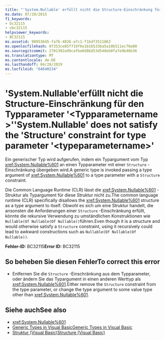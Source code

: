 ```yaml
---
title: "'System.Nullable' erfüllt nicht die Structure-Einschränkung für den Typparameter '<typeparametername>'"
ms.date: 07/20/2015
f1_keywords:
- bc32115
- vbc32115
helpviewer_keywords:
- BC32115
ms.assetid: 98053645-fa76-4826-a7c1-f1bdf3511863
ms.openlocfilehash: 0f353ce85f719f6e1b16533ba5a10b511ecf0a00
ms.sourcegitcommit: 2701302a99cafbe0d86d53d540eb0fa7e9b46b36
ms.translationtype: MT
ms.contentlocale: de-DE
ms.lasthandoff: 04/28/2019
ms.locfileid: "64640234"
---
```

# <a name="systemnullable-does-not-satisfy-the-structure-constraint-for-type-parameter-typeparametername"></a><span data-ttu-id="17f2d-102">'System.Nullable'erfüllt nicht die Structure-Einschränkung für den Typparameter '\<Typparametername >'</span><span class="sxs-lookup"><span data-stu-id="17f2d-102">'System.Nullable' does not satisfy the 'Structure' constraint for type parameter '\<typeparametername>'</span></span>
<span data-ttu-id="17f2d-103">Ein generischer Typ wird aufgerufen, indem ein Typargument vom Typ <xref:System.Nullable%601> an einen Typparameter mit einer `Structure` -Einschränkung übergeben wird.</span><span class="sxs-lookup"><span data-stu-id="17f2d-103">A generic type is invoked passing a type argument of <xref:System.Nullable%601> to a type parameter with a `Structure` constraint.</span></span>  
  
 <span data-ttu-id="17f2d-104">Die Common Language Runtime (CLR) lässt die <xref:System.Nullable%601> -Struktur als Typargument für diese Struktur nicht zu.</span><span class="sxs-lookup"><span data-stu-id="17f2d-104">The common language runtime (CLR) specifically disallows the <xref:System.Nullable%601> structure as a type argument to itself.</span></span> <span data-ttu-id="17f2d-105">Obwohl es sich um eine Struktur handelt, die ansonsten die Anforderungen einer `Structure` -Einschränkung erfüllt, könnte die rekursive Verwendung zu umständlichen Konstruktionen wie `Nullable(Of Nullable(Of Nullable))`führen.</span><span class="sxs-lookup"><span data-stu-id="17f2d-105">Even though it is a structure and would otherwise satisfy a `Structure` constraint, using it recursively could lead to awkward constructions such as `Nullable(Of Nullable(Of Nullable))`.</span></span>  
  
 <span data-ttu-id="17f2d-106">**Fehler-ID:** BC32115</span><span class="sxs-lookup"><span data-stu-id="17f2d-106">**Error ID:** BC32115</span></span>  
  
## <a name="to-correct-this-error"></a><span data-ttu-id="17f2d-107">So beheben Sie diesen Fehler</span><span class="sxs-lookup"><span data-stu-id="17f2d-107">To correct this error</span></span>  
  
- <span data-ttu-id="17f2d-108">Entfernen Sie die `Structure` -Einschränkung aus dem Typparameter, oder ändern Sie das Typargument in einen anderen Werttyp als <xref:System.Nullable%601>.</span><span class="sxs-lookup"><span data-stu-id="17f2d-108">Either remove the `Structure` constraint from the type parameter, or change the type argument to some value type other than <xref:System.Nullable%601>.</span></span>  
  
## <a name="see-also"></a><span data-ttu-id="17f2d-109">Siehe auch</span><span class="sxs-lookup"><span data-stu-id="17f2d-109">See also</span></span>

- <xref:System.Nullable%601>
- [<span data-ttu-id="17f2d-110">Generic Types in Visual Basic</span><span class="sxs-lookup"><span data-stu-id="17f2d-110">Generic Types in Visual Basic</span></span>](../../visual-basic/programming-guide/language-features/data-types/generic-types.md)
- [<span data-ttu-id="17f2d-111">Struktur (Visual Basic)</span><span class="sxs-lookup"><span data-stu-id="17f2d-111">Structure (Visual Basic)</span></span>](../../visual-basic/language-reference/statements/structure-statement.md)
